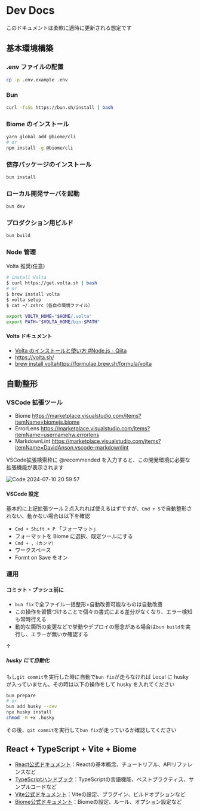 # Dev Docs

このドキュメントは柔軟に適時に更新される想定です

## 基本環境構築

### .env ファイルの配置

```sh
cp -p .env.example .env
```

### Bun

```sh
curl -fsSL https://bun.sh/install | bash
```

### Biome のインストール

```sh
yarn global add @biome/cli
# or
npm install -g @biome/cli
```

### 依存パッケージのインストール

```sh
bun install
```

### ローカル開発サーバを起動

```sh
bun dev
```

### プロダクション用ビルド

```sh
bun build
```

### Node 管理

Volta 推奨(任意)

```sh
# install Volta
$ curl https://get.volta.sh | bash
# or
$ brew install volta
$ volta setup
$ cat ~/.zshrc（各自の環境ファイル）

export VOLTA_HOME="$HOME/.volta"
export PATH="$VOLTA_HOME/bin:$PATH"

```

#### Volta ドキュメント

- [Volta のインストールと使い方 #Node.js - Qiita](https://qiita.com/YoshinoriKanno/items/1a41b840a68dea2fb7e7)
- <https://volta.sh/>
- [brew install voltahttps://formulae.brew.sh/formula/volta](https://formulae.brew.sh/formula/volta)

## 自動整形

### VSCode 拡張ツール

- Biome <https://marketplace.visualstudio.com/items?itemName=biomejs.biome>
- ErrorLens <https://marketplace.visualstudio.com/items?itemName=usernamehw.errorlens>
- MarkdownLint <https://marketplace.visualstudio.com/items?itemName=DavidAnson.vscode-markdownlint>

VSCode拡張検索枠に @recommended を入力すると、この開発環境に必要な拡張機能が表示されます

![Code 2024-07-10 20 59 57](https://github.com/BoxPistols/react-drone-vite/assets/10333049/518a259e-09eb-43cc-8e3b-9b841226fcaa)

#### VSCode 設定

基本的に上記拡張ツール２点入れれば使えるはずですが、`Cmd + S`で自動整形されない、動かない場合は以下を確認

- `Cmd + Shift + P` 「フォーマット」
- フォーマットを Biome に選択、既定ツールにする
- `Cmd + ,（カンマ）`
- ワークスペース
- Formt on Save をオン

### 運用

#### コミット・プッシュ前に

- `bun fix`で全ファイル一括整形+自動改善可能なものは自動改善
- この操作を習慣づけることで個々の書式による差分がなくなり、エラー検知も常時行える
- 動的な箇所の変更などで挙動やデプロイの懸念がある場合は`bun build`を実行し、エラーが無いか確認する

↑

##### husky にて自動化

もし`git commit`を実行した時に自動で`bun fix`が走らなければ Local に husky が入っていません。その時は以下の操作をして husky を入れてください

```sh
bun prepare
# or
bun add husky --dev
npx husky install
chmod -R +x .husky
```

その後、`git commit`を実行して`bun fix`が走っているか確認してください

## React + TypeScript + Vite + Biome

- [React公式ドキュメント](https://ja.react.dev/blog/2023/03/16/introducing-react-dev/)：Reactの基本概念、チュートリアル、APIリファレンスなど
- [TypeScriptハンドブック](https://www.typescriptlang.org/)：TypeScriptの言語機能、ベストプラクティス、サンプルコードなど
- [Vite公式ドキュメント](https://ja.vitejs.dev/)：Viteの設定、プラグイン、ビルドオプションなど
- [Biome公式ドキュメント](https://biomejs.dev/ja)：Biomeの設定、ルール、オプション設定など
